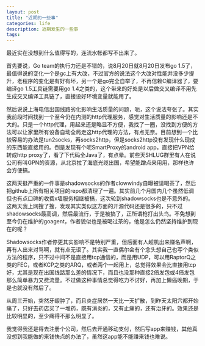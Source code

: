 ```yaml
---
layout: post
title: "近期的一些事"
categories: life
description: 近期发生的一些事
tags: 
---
```

最近实在没想到什么值得写的，连流水帐都写不出来了。

首先要说，Go team的执行力还是不错的，说8月20日就8月20日发布go 1.5了，最值得说的变化一个是gc上有大改，不过官方的说法这个大改对性能并没多少提升，老程序的变化是有好有坏，另一个是go完全自举了，不再信赖C编译器了，要编译go 1.5工具链需要用go 1.4之类的，这个带来的好处是以后做交叉编译不用先生成交叉编译工具链了，直接设好环境变量就能用了。

然后说说上海电信出国线路劣化影响生活质量的问题，呃，这个说法夸张了。其实我前段时间找到一个至今仍在内测的http代理服务，感觉对生活质量的影响还是不大的。只是一个http代理，用起来还是略显不方便，我找了一圈，没找到方便的方法可以让家里所有设备自动全局走这http代理的方法，有点无奈。目前想到一个比较容易的办法是tun2socks，再socks2http，但是socks2http没有发现什么现成的东西能直接用的。倒是发现有个呢SmartProxy的android app，直接把VPN给转成http proxy了，看了下代码全Java了，有点晕。前些天SHLUG群里有人在说公司有叫GPN的资源，从北京拉了海底光缆出国，希望能蹭点来用用，那样也许会方便搞。

这两天挺严重的一件事是shadowsocks的作者clowwindy自曝被请喝茶了，然后把github上所有相关项目的repo都清理了一遍。其实前几个月国内几个虽然低调但也有点口碑的收费x墙服务相继被搞，这次轮到shadowsocks也是不意外的。这两天我上网搜了搜，发现其实类似这方面的开源代码还是很多的，只不过shadowsocks最高调，然后最流行，于是被搞了，正所谓枪打出头鸟。不免想到至今仍在维护的goagent，作者貌似也是被喝过茶的，他是怎么仍然坚持维护到现在的呢？

Shadowsocks作者停更其实影响不是特别严重，但后面有人趁机出来赚名声啊，再有人出来对骂啊，就有点无语了。其实我一直偶尔会有个念头想自己也写个类似方法的程序，只不过中间不是直接用tcp通信的，而是用UDP，可以用RaptorQ之类的FEC，或者KCP之类的ARQ，或者两个一起用上，总觉得效果会比直接用tcp好，尤其是现在出国线路那么差的情况下，而且也没那种直接2倍发包或4倍发包那么简单暴力又费流量。不过做这种事情总觉得吃力不讨好，再加上懒癌晚期，于是也就没有然后了。

从周三开始，突然牙龈肿了，而且炎症居然一天比一天扩散，到昨天太阳穴都开始痛了，只好去药店买了一堆药，既有消炎的，又有止痛的，还有治牙的。效果还是比较明显的，至少痛得不那么明显了。

我觉得我还是得去注册个公司，然后去开通移动支付，然后写app来赚钱，其他真没想到我能做的来钱快点的办法了，虽然这app能不能赚来钱也难说。
